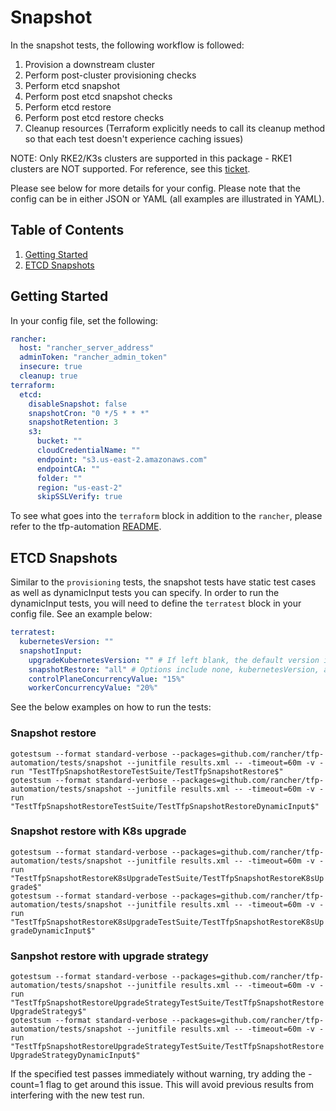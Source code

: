 # Snapshot

In the snapshot tests, the following workflow is followed:

1. Provision a downstream cluster
2. Perform post-cluster provisioning checks
3. Perform etcd snapshot
4. Perform post etcd snapshot checks
5. Perform etcd restore
6. Perform post etcd restore checks
7. Cleanup resources (Terraform explicitly needs to call its cleanup method so that each test doesn't experience caching issues)

NOTE: Only RKE2/K3s clusters are supported in this package - RKE1 clusters are NOT supported. For reference, see this [ticket](https://github.com/rancher/terraform-provider-rancher2/issues/1292). 

Please see below for more details for your config. Please note that the config can be in either JSON or YAML (all examples are illustrated in YAML).

## Table of Contents
1. [Getting Started](#Getting-Started)
2. [ETCD Snapshots](#ETCD-Snapshots)

## Getting Started
In your config file, set the following:
```yaml
rancher:
  host: "rancher_server_address"
  adminToken: "rancher_admin_token"
  insecure: true
  cleanup: true
terraform:
  etcd:
    disableSnapshot: false
    snapshotCron: "0 */5 * * *"
    snapshotRetention: 3
    s3:
      bucket: ""
      cloudCredentialName: ""
      endpoint: "s3.us-east-2.amazonaws.com"
      endpointCA: ""
      folder: ""
      region: "us-east-2"
      skipSSLVerify: true
```

To see what goes into the `terraform` block in addition to the `rancher`, please refer to the tfp-automation [README](../../README.md).

## ETCD Snapshots
Similar to the `provisioning` tests, the snapshot tests have static test cases as well as dynamicInput tests you can specify. In order to run the dynamicInput tests, you will need to define the `terratest` block in your config file. See an example below:

```yaml
terratest:
  kubernetesVersion: ""
  snapshotInput:
    upgradeKubernetesVersion: "" # If left blank, the default version in Rancher will be used.
    snapshotRestore: "all" # Options include none, kubernetesVersion, all. Option 'none' means that only the etcd will be restored.
    controlPlaneConcurrencyValue: "15%"
    workerConcurrencyValue: "20%"
  ```

See the below examples on how to run the tests:

### Snapshot restore
`gotestsum --format standard-verbose --packages=github.com/rancher/tfp-automation/tests/snapshot --junitfile results.xml -- -timeout=60m -v -run "TestTfpSnapshotRestoreTestSuite/TestTfpSnapshotRestore$"` \
`gotestsum --format standard-verbose --packages=github.com/rancher/tfp-automation/tests/snapshot --junitfile results.xml -- -timeout=60m -v -run "TestTfpSnapshotRestoreTestSuite/TestTfpSnapshotRestoreDynamicInput$"`

### Snapshot restore with K8s upgrade
`gotestsum --format standard-verbose --packages=github.com/rancher/tfp-automation/tests/snapshot --junitfile results.xml -- -timeout=60m -v -run "TestTfpSnapshotRestoreK8sUpgradeTestSuite/TestTfpSnapshotRestoreK8sUpgrade$"` \
`gotestsum --format standard-verbose --packages=github.com/rancher/tfp-automation/tests/snapshot --junitfile results.xml -- -timeout=60m -v -run "TestTfpSnapshotRestoreK8sUpgradeTestSuite/TestTfpSnapshotRestoreK8sUpgradeDynamicInput$"`

### Sanpshot restore with upgrade strategy
`gotestsum --format standard-verbose --packages=github.com/rancher/tfp-automation/tests/snapshot --junitfile results.xml -- -timeout=60m -v -run "TestTfpSnapshotRestoreUpgradeStrategyTestSuite/TestTfpSnapshotRestoreUpgradeStrategy$"` \
`gotestsum --format standard-verbose --packages=github.com/rancher/tfp-automation/tests/snapshot --junitfile results.xml -- -timeout=60m -v -run "TestTfpSnapshotRestoreUpgradeStrategyTestSuite/TestTfpSnapshotRestoreUpgradeStrategyDynamicInput$"`

If the specified test passes immediately without warning, try adding the -count=1 flag to get around this issue. This will avoid previous results from interfering with the new test run.
